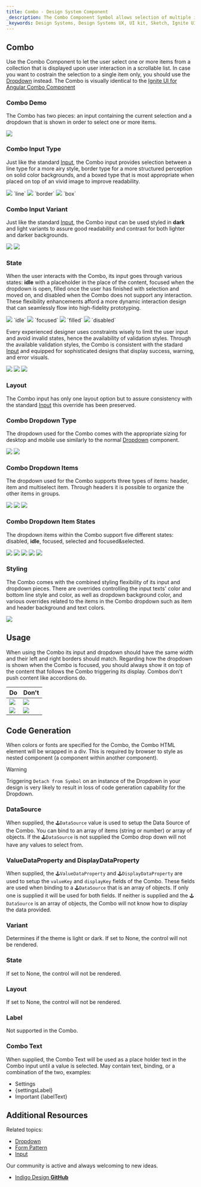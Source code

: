 ```yaml
---
title: Combo - Design System Component
_description: The Combo Component Symbol allows selection of multiple items from a collection.
_keywords: Design Systems, Design Systems UX, UI kit, Sketch, Ignite UI for Angular, Sketch to Angular, Sketch to Angular, Angular, Angular Design System, Export code from Sketch, Design Kits for Angular, Sketch HTML, Sketch to HTML, Sketch UI kits
---
```


## Combo

Use the Combo Component to let the user select one or more items from a collection that is displayed upon user interaction in a scrollable list. In case you want to costrain the selection to a single item only, you should use the [Dropdown](dropdown.md) instead. The Combo is visually identical to the [Ignite UI for Angular Combo Component](https://www.infragistics.com/products/ignite-ui-angular/angular/components/combo.html)

### Combo Demo

The Combo has two pieces: an input containing the current selection and a dropdown that is shown in order to select one or more items.

<img src="../images/combo_demo.png" srcset="../images/combo_demo@2x.png 2x" />

### Combo Input Type

Just like the standard [Input](input.md), the Combo input provides selection between a line type for a more airy style, border type for a more structured perception on solid color backgrounds, and a boxed type that is most appropriate when placed on top of an vivid image to improve readability.

<img src="../images/combo_demo.png" srcset="../images/combo_demo@2x.png 2x" />
`line`

<img src="../images/combo_border.png" srcset="../images/combo_border@2x.png 2x" />
`border`

<img src="../images/combo_box.png" srcset="../images/combo_box@2x.png 2x" />
`box`

### Combo Input Variant

Just like the standard [Input](input.md), the Combo input can be used styled in **dark** and light variants to assure good readability and contrast for both lighter and darker backgrounds.

<img src="../images/combo_demo.png" srcset="../images/combo_demo@2x.png 2x" />
<img src="../images/combo_light.png" srcset="../images/combo_light@2x.png 2x" />

### State

When the user interacts with the Combo, its input goes through various states: **idle** with a placeholder in the place of the content, focused when the dropdown is open, filled once the user has finished with selection and moved on, and disabled when the Combo does not support any interaction. These flexibility enhancements afford a more dynamic interaction design that can seamlessly flow into high-fidelity prototyping.

<img src="../images/combo_idle.png" srcset="../images/combo_idle@2x.png 2x" />
`idle`

<img src="../images/combo_focused.png" srcset="../images/combo_focused@2x.png 2x" />
`focused`

<img src="../images/combo_filled.png" srcset="../images/combo_filled@2x.png 2x" />
`filled`

<img src="../images/combo_disabled.png" srcset="../images/combo_disabled@2x.png 2x" />
`disabled`

Every experienced designer uses constraints wisely to limit the user input and avoid invalid states, hence the availability of validation styles. Through the available validation styles, the Combo is consistent with the stadard [Input](input.md) and equipped for sophisticated designs that display success, warning, and error visuals.

<img src="../images/combo_success.png" srcset="../images/combo_success@2x.png 2x" />
<img src="../images/combo_warning.png" srcset="../images/combo_warning@2x.png 2x" />
<img src="../images/combo_error.png" srcset="../images/combo_error@2x.png 2x" />

### Layout

The Combo input has only one layout option but to assure consistency with the standard [Input](input.md) this override has been preserved.

### Combo Dropdown Type

The dropdown used for the Combo comes with the appropriate sizing for desktop and mobile use similarly to the normal [Dropdown](dropdown.md) component.

<img src="../images/combo_desktop.png" srcset="../images/combo_desktop@2x.png 2x" />
<img src="../images/combo_mobile.png" srcset="../images/combo_mobile@2x.png 2x" />

### Combo Dropdown Items

The dropdown used for the Combo supports three types of items: header, item and multiselect item. Through headers it is possible to organize the other items in groups.

<img src="../images/combo_header.png" srcset="../images/combo_header@2x.png 2x" />
<img src="../images/combo_item.png" srcset="../images/combo_item@2x.png 2x" />
<img src="../images/combo_multiselect_item.png" srcset="../images/combo_multiselect_item@2x.png 2x" />

### Combo Dropdown Item States

The dropdown items within the Combo support five different states: disabled, **idle**, focused, selected and focused&selected.

<img src="../images/combo_item_disabled.png" srcset="../images/combo_item_disabled@2x.png 2x" />
<img src="../images/combo_item_idle.png" srcset="../images/combo_item_idle@2x.png 2x" />
<img src="../images/combo_item_focused.png" srcset="../images/combo_item_focused@2x.png 2x" />
<img src="../images/combo_item_selected.png" srcset="../images/combo_item_selected@2x.png 2x" />
<img src="../images/combo_item_selected_focused.png" srcset="../images/combo_item_selected_focused@2x.png 2x" />

### Styling

The Combo comes with the combined styling flexibility of its input and dropdown pieces. There are overrides controlling the input texts' color and bottom line style and color, as well as dropdown background color, and various overrides related to the items in the Combo dropdown such as item and header background and text colors.

<img src="../images/combo_styling.png" srcset="../images/combo_styling@2x.png 2x" />

## Usage

When using the Combo its input and dropdown should have the same width and their left and right borders should match. Regarding how the dropdown is shown when the Combo is focused, you should always show it on top of the content that follows the Combo triggering its display. Combos don't push content like accordions do.

| Do                                                                           | Don't                                                                            |
| ---------------------------------------------------------------------------- | -------------------------------------------------------------------------------- |
| <img src="../images/combo_do1.png" srcset="../images/combo_do1@2x.png 2x" /> | <img src="../images/combo_dont1.png" srcset="../images/combo_dont1@2x.png 2x" /> |
| <img src="../images/combo_do2.png" srcset="../images/combo_do2@2x.png 2x" /> | <img src="../images/combo_dont2.png" srcset="../images/combo_dont2@2x.png 2x" /> |

## Code Generation

When colors or fonts are specified for the Combo, the Combo HTML element will be wrapped in a div. This is required by browser to style as nested component (a component within another component).

> [!WARNING]
> Triggering `Detach from Symbol` on an instance of the Dropdown in your design is very likely to result in loss of code generation capability for the Dropdown.

### DataSource

When supplied, the `🕹️DataSource` value is used to setup the Data Source of the Combo. You can bind to an array of items (string or number) or array of objects. If the `🕹️DataSource` is not supplied the Combo drop down will not have any values to select from.

### ValueDataProperty and DisplayDataProperty

When supplied, the `🕹️ValueDataProperty` and `🕹️DisplayDataProperty` are used to setup the `valueKey` and `displayKey` fields of the Combo. These fields are used when binding to a `🕹️DataSource` that is an array of objects. If only one is supplied it will be used for both fields. If neither is supplied and the `🕹️DataSource` is an array of objects, the Combo will not know how to display the data provided.

### Variant

Determines if the theme is light or dark. If set to None, the control will not be rendered.

### State

If set to None, the control will not be rendered.

### Layout

If set to None, the control will not be rendered.

### Label

Not supported in the Combo.

### Combo Text

When supplied, the Combo Text will be used as a place holder text in the Combo input until a value is selected. May contain text, binding, or a combination of the two, examples:

- Settings
- {settingsLabel}
- Important {labelText}

## Additional Resources

Related topics:

- [Dropdown](dropdown.md)
- [Form Pattern](../patterns/form.md)
- [Input](input.md)
  <div class="divider--half"></div>

Our community is active and always welcoming to new ideas.

- [Indigo Design **GitHub**](https://github.com/IgniteUI/design-system-docfx)
